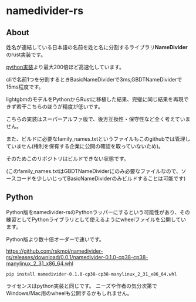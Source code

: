 # namedivider-rs

## About

姓名が連結している日本語の名前を姓と名に分割するライブラリ**NameDivider**のrust実装です。

[python実装](https://github.com/rskmoi/namedivider-python/blob/master/README.md)より最大200倍ほど高速化しています。

cliで名前1つを分割するときBasicNameDividerで3ms,GBDTNameDividerで15ms程度です。 

lightgbmのモデルをPythonからRustに移植した結果、完璧に同じ結果を再現できず若干こちらのほうが精度が低いです。

こちらの実装はスーパーアルファ版で、後方互換性・保守性など全く考えていません。

また、ビルドに必要なfamily_names.txtというファイルもこのgithubでは管理していません(権利を保有する企業に公開の確認を取っていないため)。

そのためこのリポジトリはビルドできない状態です。

(このfamily_names.txtはGBDTNameDividerにのみ必要なファイルなので、ソースコードを少しいじってBasicNameDividerのみビルドすることは可能です)

## Python

Python版をnamedivider-rsのPythonラッパーにするという可能性があり、その練習としてPythonライブラリとして使えるようにwheelファイルを公開しています。

Python版より数十倍オーダーで速いです。

https://github.com/rskmoi/namedivider-rs/releases/download/0.0.1/namedivider-0.1.0-cp38-cp38-manylinux_2_31_x86_64.whl

```
pip install namedivider-0.1.0-cp38-cp38-manylinux_2_31_x86_64.whl
```

ライセンスはpython実装と同じです。 ニーズや作者の気分次第でWindows/Mac用のwheelも公開するかもしれません。
